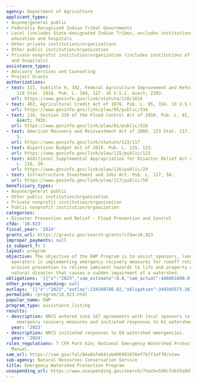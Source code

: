 ```yaml
---
agency: Department of Agriculture
applicant_types:
- Anyone/general public
- Federally Recognized Indian Tribal Governments
- Local (includes State-designated Indian Tribes, excludes institutions of higher
  education and hospitals
- Other private institutions/organizations
- Other public institution/organization
- Private nonprofit institution/organization (includes institutions of higher education
  and hospitals)
assistance_types:
- Advisory Services and Counseling
- Project Grants
authorizations:
- text: III, Subtitle H, 382, Federal Agriculture Improvement and Reform Act of 1996.
    110 Stat. 1016. Pub. L. 104, 127. 16 U.S.C. &sect; 2203.
  url: https://www.govinfo.gov/link/statute/110/1016
- text: 403, Agricultural Credit Act of 1978. Pub. L. 95, 334. 33 U.S.C. &sect; 701B-1.
  url: https://www.govinfo.gov/link/plaw/95/public/334
- text: 216, Section 216 of the Flood Control Act of 1950. Pub. L. 81, 516. 33 U.S.C.
    &sect; 701b.
  url: https://www.govinfo.gov/link/plaw/81/public/516
- text: American Recovery and Reinvestment Act of 2009. 123 Stat. 117. Pub. L. 111,
    5.
  url: https://www.govinfo.gov/link/statute/123/117
- text: Bipartisan Budget Act of 2018. Pub. L. 115, 123.
  url: https://www.govinfo.gov/link/plaw/115/public/123
- text: Additional Supplemental Appropriation for Disaster Relief Act of 2019. Pub.
    L. 116, 20.
  url: https://www.govinfo.gov/link/plaw/116/public/20
- text: Infrastructure Investment and Jobs Act. Pub. L. 117, 58.
  url: https://www.govinfo.gov/link/plaw/117/public/58
beneficiary_types:
- Anyone/general public
- Other public institution/organization
- Private nonprofit institution/organization
- Public nonprofit institution/organization
categories:
- Disaster Prevention and Relief - Flood Prevention and Control
cfda: '10.923'
fiscal_year: '2024'
grants_url: https://grants.gov/search-grants?cfda=10.923
improper_payments: null
is_subpart_f: 1
layout: program
objective: The objective of the EWP Program is to assist sponsors, landowners, and
  operators in implementing emergency recovery measures for runoff retardation and
  erosion prevention to relieve imminent hazards to life and property created by a
  natural disaster that causes a sudden impairment of a watershed.
obligations: '[{"x":"2023","sam_estimate":0.0,"sam_actual":446861000.0,"usa_spending_actual":317434200.09},{"x":"2024","sam_estimate":0.0,"sam_actual":448142000.0,"usa_spending_actual":290148289.15},{"x":"2025","sam_estimate":0.0,"sam_actual":298256000.0,"usa_spending_actual":-1159738.88}]'
other_program_spending: null
outlays: '[{"x":"2023","outlay":134398786.82,"obligation":344345573.26},{"x":"2024","outlay":18308622.6,"obligation":174594436.22},{"x":"2025","outlay":0.0,"obligation":527807.7}]'
permalink: /program/10.923.html
popular_name: EWP
program_type: assistance_listing
results:
- description: NRCS entered into 167 agreements with local sponsors to implement cooperatively
    emergency recovery measures and initiated responses to 61 watershed emergencies.
  year: '2023'
- description: NRCS initiated responses to 69 watershed emergencies.
  year: '2024'
rules_regulations: 7 CFR Part 624; National Emergency Watershed Protection Program
  Manual.
sam_url: https://sam.gov/fal/84a8afa641ab406993470ef7bff1eff0/view
sub-agency: Natural Resources Conservation Service
title: Emergency Watershed Protection Program
usaspending_url: https://www.usaspending.gov/search/?hash=599cfeb35a9d345af3276c3a83469337
---
```

